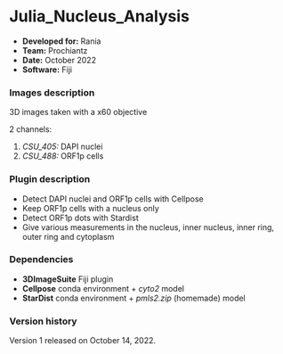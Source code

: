 # Julia_Nucleus_Analysis

* **Developed for:** Rania
* **Team:** Prochiantz
* **Date:** October 2022
* **Software:** Fiji

### Images description

3D images taken with a x60 objective

2 channels:
  1. *CSU_405:* DAPI nuclei
  2. *CSU_488:* ORF1p cells

### Plugin description

* Detect DAPI nuclei and ORF1p cells with Cellpose
* Keep ORF1p cells with a nucleus only
* Detect ORF1p dots with Stardist
* Give various measurements in the nucleus, inner nucleus, inner ring, outer ring and cytoplasm

### Dependencies

* **3DImageSuite** Fiji plugin
* **Cellpose** conda environment + *cyto2* model
* **StarDist** conda environment + *pmls2.zip* (homemade) model

### Version history

Version 1 released on October 14, 2022.
